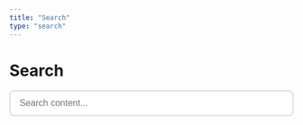 ```yaml
---
title: "Search"
type: "search"
---
```


# Search

<div id="search-container">
  <input type="search" id="search-input" placeholder="Search content..." aria-label="Search">
  <div id="search-results"></div>
</div>

<script>
(function() {
  let searchData = null;
  let searchInput = document.getElementById('search-input');
  let searchResults = document.getElementById('search-results');
  
  // Load search data when first needed
  async function loadSearchData() {
    if (searchData) return searchData;
    
    try {
      const response = await fetch('/search-index.json');
      searchData = await response.json();
      console.log(`Loaded ${searchData.length} pages for search`);
      return searchData;
    } catch (error) {
      console.error('Failed to load search index:', error);
      return [];
    }
  }
  
  // Parse section numbering from page data
  function getSectionNumber(page) {
    const chapterMatch = page.chapter ? page.chapter.match(/^(\d+|[A-Z])\d*_/) : null;
    const filenameMatch = page.filename ? page.filename.match(/^(\d+|[A-Z])\d*_/) : null;
    
    const chapterNum = chapterMatch ? chapterMatch[1] : '';
    const fileNum = filenameMatch ? filenameMatch[1] : '';
    
    let sectionName = '';
    switch(page.section) {
      case 'framework_tutorials':
        sectionName = 'Tutorials';
        break;
      case 'framework_documentation':
        sectionName = 'Docs';
        break;
      case 'class_notes':
        sectionName = 'Notes';
        break;
      default:
        sectionName = page.section.replace('_', ' ');
    }
    
    if (chapterNum && fileNum) {
      return `${sectionName} ${chapterNum}.${fileNum}`;
    } else if (chapterNum) {
      return `${sectionName} ${chapterNum}`;
    } else {
      return sectionName;
    }
  }
  
  // Get chapter title from path
  function getChapterTitle(page) {
    if (page.chapter) {
      return page.chapter.replace(/^\d+[A-Z]?_/, '').replace(/_/g, ' ');
    }
    return '';
  }
  
  // Enhanced search function with scoring
  function performSearch(query) {
    if (!query || query.length < 2) {
      searchResults.innerHTML = '';
      return;
    }
    
    const results = [];
    const lowercaseQuery = query.toLowerCase();
    const queryWords = lowercaseQuery.split(' ').filter(word => word.length > 1);
    
    searchData.forEach(page => {
      let score = 0;
      const title = page.title.toLowerCase();
      const content = page.content.toLowerCase();
      const summary = page.summary.toLowerCase();
      
      queryWords.forEach(word => {
        if (title.includes(word)) {
          score += 100;
        }
        if (summary.includes(word)) {
          score += 50;
        }
        const contentMatches = (content.match(new RegExp(word, 'g')) || []).length;
        score += contentMatches * 5;
      });
      
      if (score > 0) {
        results.push({
          ...page,
          score: score,
          sectionNumber: getSectionNumber(page),
          chapterTitle: getChapterTitle(page)
        });
      }
    });
    
    // Sort by relevance
    results.sort((a, b) => b.score - a.score);
    
    displayResults(results, query);
  }
  
  // Display search results
  function displayResults(results, query) {
    if (results.length === 0) {
      searchResults.innerHTML = '<p>No results found.</p>';
      return;
    }
    
    const html = results.slice(0, 10).map(page => `
      <div style="margin-bottom: 20px; padding: 15px; border: 1px solid #ddd; border-radius: 8px; background: #f9f9f9;">
        <div style="display: flex; justify-content: space-between; align-items: flex-start; margin-bottom: 8px; gap: 12px;">
          <h3 style="margin: 0; flex: 1;"><a href="${page.url}" style="color: #007cba; text-decoration: none;">${page.title}</a></h3>
          <span style="background: #e6f3ff; color: #007cba; padding: 4px 8px; border-radius: 4px; font-size: 12px; font-weight: 600; white-space: nowrap; font-family: monospace;">${page.sectionNumber}</span>
        </div>
        <p style="margin: 0 0 8px 0; font-size: 13px; color: #666; font-style: italic;">
          ${page.chapterTitle ? `${page.chapterTitle} • ` : ''}${page.type} • ${page.date}
        </p>
        <p style="margin: 0; color: #555; font-size: 14px; line-height: 1.4;">
          ${page.summary || page.content.substring(0, 200) + '...'}
        </p>
      </div>
    `).join('');
    
    searchResults.innerHTML = `<h3>Found ${results.length} results:</h3>` + html;
  }
  
  // Check for URL query parameter
  const urlParams = new URLSearchParams(window.location.search);
  const initialQuery = urlParams.get('q');
  
  if (initialQuery) {
    searchInput.value = initialQuery;
    loadSearchData().then(() => performSearch(initialQuery));
  }
  
  // Search on input
  searchInput.addEventListener('input', async (e) => {
    await loadSearchData();
    performSearch(e.target.value);
  });
  
  // Load data on first focus for better performance
  searchInput.addEventListener('focus', loadSearchData, { once: true });
})();
</script>

<style>
#search-container {
  max-width: 800px;
  margin: 0 auto;
}

#search-input {
  width: 100%;
  padding: 12px 16px;
  font-size: 16px;
  border: 2px solid #ddd;
  border-radius: 8px;
  margin-bottom: 20px;
}

#search-input:focus {
  outline: none;
  border-color: #007cba;
}

#search-results h3 a {
  color: #007cba;
  text-decoration: none;
}

#search-results h3 a:hover {
  text-decoration: underline;
}
</style>